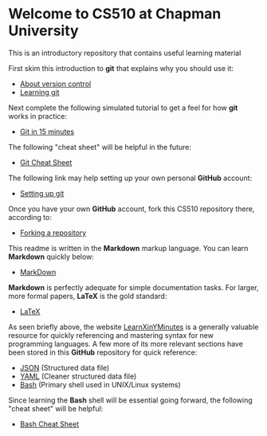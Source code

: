 # Welcome to CS510 at Chapman University
This is an introductory repository that contains useful learning material

First skim this introduction to **git** that explains why you should use it:

* [About version control](http://git-scm.com/book/en/v2/Getting-Started-About-Version-Control)
* [Learning git](http://learnxinyminutes.com/docs/git/)

Next complete the following simulated tutorial to get a feel for how **git** works in practice:
* [Git in 15 minutes](https://try.github.io/levels/1/challenges/1)

The following "cheat sheet" will be helpful in the future:
* [Git Cheat Sheet](http://www.git-tower.com/blog/git-cheat-sheet/)

The following link may help setting up your own personal **GitHub** account:

* [Setting up git](https://help.github.com/articles/set-up-git/)

Once you have your own **GitHub** account, fork this CS510 repository there, according to:

* [Forking a repository](https://help.github.com/articles/fork-a-repo/)

This readme is written in the **Markdown** markup language. You can learn **Markdown** quickly below:

* [MarkDown](learnmarkdown.md)

**Markdown** is perfectly adequate for simple documentation tasks. For larger, more formal papers, **LaTeX** is the gold standard:

* [LaTeX](http://ctan.mirrorcatalogs.com/info/latex4wp/latex4wp.pdf)

As seen briefly above, the website [LearnXinYMinutes](http://learnxinyminutes.com) is a generally valuable resource for quickly referencing and mastering syntax for new programming languages. A few more of its more relevant sections have been stored in this **GitHub** repository for quick reference:

* [JSON](learnjson.json) (Structured data file)
* [YAML](learnyaml.yaml) (Cleaner structured data file)
* [Bash](learnbash.sh)   (Primary shell used in UNIX/Linux systems)

Since learning the **Bash** shell will be essential going forward, the following "cheat sheet" will be helpful:

* [Bash Cheat Sheet](http://cli.learncodethehardway.org/bash_cheat_sheet.pdf)
